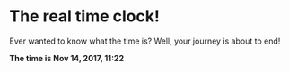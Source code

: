 # The real time clock!

Ever wanted to know what the time is? Well, your journey is about to end!

**The time is Nov 14, 2017, 11:22**